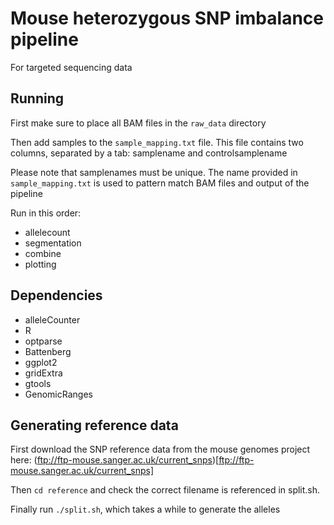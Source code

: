 # Mouse heterozygous SNP imbalance pipeline

For targeted sequencing data

## Running

First make sure to place all BAM files in the `raw_data` directory

Then add samples to the `sample_mapping.txt` file. This file contains two columns, separated by a tab: samplename and controlsamplename

Please note that samplenames must be unique. The name provided in `sample_mapping.txt` is used to pattern match BAM files and output of the pipeline

Run in this order:
 * allelecount
 * segmentation
 * combine
 * plotting

## Dependencies
 * alleleCounter
 * R
 * optparse
 * Battenberg
 * ggplot2
 * gridExtra
 * gtools
 * GenomicRanges 

## Generating reference data

First download the SNP reference data from the mouse genomes project here: (ftp://ftp-mouse.sanger.ac.uk/current_snps)[ftp://ftp-mouse.sanger.ac.uk/current_snps]

Then `cd reference` and check the correct filename is referenced in split.sh.

Finally run `./split.sh`, which takes a while to generate the alleles

